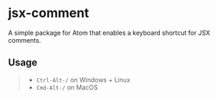 # jsx-comment

A simple package for Atom that enables a keyboard shortcut for JSX comments.

## Usage
>- `Ctrl-Alt-/` on Windows + Linux
>- `Cmd-Alt-/` on MacOS
